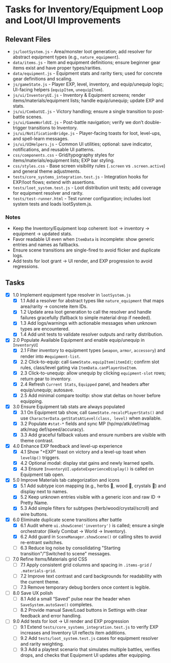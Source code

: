 # Tasks for Inventory/Equipment Loop and Loot/UI Improvements

## Relevant Files

- `js/lootSystem.js` - Area/monster loot generation; add resolver for abstract equipment types (e.g., `nature_equipment`).
- `data/items.js` - Item and equipment definitions; ensure beginner gear items exist and have proper types/rarities.
- `data/equipment.js` - Equipment stats and rarity tiers; used for concrete gear definitions and scaling.
- `js/gameState.js` - Player EXP, level, inventory, and equip/unequip logic; UI-facing helpers (`equipItem`, `unequipItem`).
- `js/ui/InventoryUI.js` - Inventory & Equipment screens; render items/materials/equipment lists; handle equip/unequip; update EXP and stats.
- `js/ui/CombatUI.js` - Victory handling; ensure a single transition to post-battle scenes.
- `js/ui/GameWorldUI.js` - Post-battle navigation; verify we don’t double-trigger transitions to Inventory.
- `js/ui/NotificationBridge.js` - Player-facing toasts for loot, level-ups, and spell-learn messages.
- `js/ui/UIHelpers.js` - Common UI utilities; optional: save indicator, notifications, and reusable UI patterns.
- `css/components.css` - Grid/typography styles for items/materials/equipment lists; EXP bar styling.
- `css/styles.css` - Base screen visibility rules (`.screen` vs `.screen.active`) and general theme adjustments.
- `tests/core_systems_integration.test.js` - Integration hooks for EXP/loot flows; extend with assertions.
- `tests/loot_system.test.js` - Loot distribution unit tests; add coverage for equipment resolver and rarity.
- `tests/test-runner.html` - Test runner configuration; includes loot system tests and loads lootSystem.js.

### Notes

- Keep the Inventory/Equipment loop coherent: loot → inventory → equipment → updated stats.
- Favor readable UI even when `ItemData` is incomplete: show generic entries and names as fallbacks.
- Ensure scene transitions are single-fired to avoid flicker and duplicate logs.
- Add tests for loot grant → UI render, and EXP progression to avoid regressions.

## Tasks

- [x] 1.0 Implement equipment type resolver in `lootSystem.js`
  - [x] 1.1 Add a resolver for abstract types like `nature_equipment` that maps area/rarity → concrete item IDs.
  - [x] 1.2 Update area loot generation to call the resolver and handle failures gracefully (fallback to simple material drop if needed).
  - [x] 1.3 Add logs/warnings with actionable messages when unknown types are encountered.
  - [x] 1.4 Add unit tests to validate resolver outputs and rarity distribution.

- [x] 2.0 Populate Available Equipment and enable equip/unequip in `InventoryUI`
  - [x] 2.1 Filter inventory to equipment types (`weapon`, `armor`, `accessory`) and render into `#equipment-list`.
  - [x] 2.2 Click-to-equip: call `GameState.equipItem(itemId)`; confirm slot rules, class/level gating via `ItemData.canPlayerUseItem`.
  - [x] 2.3 Click-to-unequip: allow unequip by clicking `equipment-slot` rows; return gear to inventory.
  - [x] 2.4 Refresh `Current Stats`, `Equipped` panel, and headers after equip/unequip; autosave.
  - [x] 2.5 Add minimal compare tooltip: show stat deltas on hover before equipping.

- [x] 3.0 Ensure Equipment tab stats are always populated
  - [x] 3.1 On Equipment tab show, call `GameState.recalcPlayerStats()` and use `CharacterData.getStatsAtLevel(class, level)` when available.
  - [x] 3.2 Populate `#stat-*` fields and sync MP (hp/mp/atk/def/mag atk/mag def/speed/accuracy).
  - [x] 3.3 Add graceful fallback values and ensure numbers are visible with theme contrast.

- [x] 4.0 Enhance EXP feedback and level-up experience
  - [x] 4.1 Show "+EXP" toast on victory and a level-up toast when `levelUp()` triggers.
  - [x] 4.2 Optional modal: display stat gains and newly learned spells.
  - [x] 4.3 Ensure `InventoryUI.updateExperienceDisplay()` is called on Equipment tab open.

- [x] 5.0 Improve Materials tab categorization and icons
  - [x] 5.1 Add subtype icon mapping (e.g., herbs 🌿, wood 🌲, crystals 💎) and display next to names.
  - [x] 5.2 Keep unknown entries visible with a generic icon and raw ID → Pretty Name.
  - [x] 5.3 Add simple filters for subtypes (herb/wood/crystal/scroll) and wire buttons.

- [x] 6.0 Eliminate duplicate scene transitions after battle
  - [x] 6.1 Audit where `ui.showScene('inventory')` is called; ensure a single orchestrator (likely Combat → World → Inventory).
  - [x] 6.2 Add guard in `SceneManager.showScene()` or calling sites to avoid re-entrant switches.
  - [ ] 6.3 Reduce log noise by consolidating "Starting transition"/"Switched to scene" messages.

- [ ] 7.0 Refine Items/Materials grid CSS
  - [ ] 7.1 Apply consistent grid columns and spacing in `.items-grid` / `.materials-grid`.
  - [ ] 7.2 Improve text contrast and card backgrounds for readability with the current theme.
  - [ ] 7.3 Remove temporary debug borders once content is legible.

- [ ] 8.0 Save UX polish
  - [ ] 8.1 Add a small “Saved” pulse near the header when `SaveSystem.autoSave()` completes.
  - [ ] 8.2 Provide manual Save/Load buttons in Settings with clear feedback and error handling.

- [ ] 9.0 Add tests for loot → UI render and EXP progression
  - [ ] 9.1 Extend `tests/core_systems_integration.test.js` to verify EXP increases and Inventory UI reflects item additions.
  - [ ] 9.2 Add `tests/loot_system.test.js` cases for equipment resolver and rarity weighting.
  - [ ] 9.3 Add a playtest scenario that simulates multiple battles, verifies drops, and checks that Equipment UI updates after equipping.
